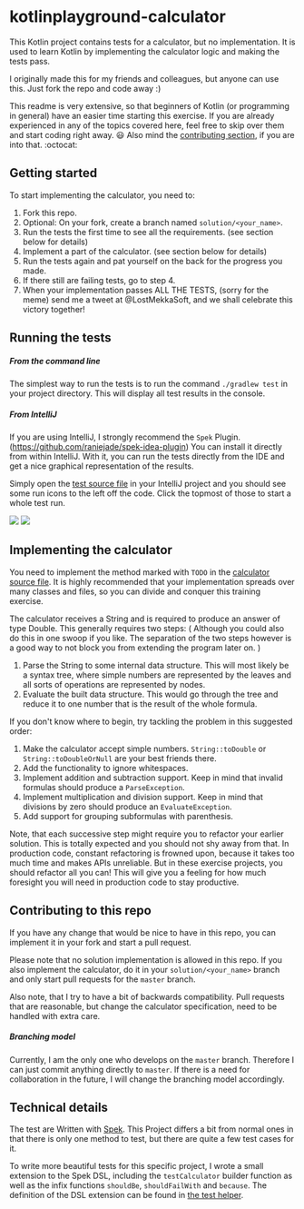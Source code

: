 # kotlinplayground-calculator
This Kotlin project contains tests for a calculator, but no implementation.
It is used to learn Kotlin by implementing the calculator logic and making the tests pass.

I originally made this for my friends and colleagues, but anyone can use this. Just fork the repo and code away :)

This readme is very extensive,
so that beginners of Kotlin (or programming in general) have an easier time starting this exercise.
If you are already experienced in any of the topics covered here,
feel free to skip over them and start coding right away. :smiley:
Also mind the [contributing section](#contributing-to-this-repo), if you are into that. :octocat:

## Getting started
To start implementing the calculator, you need to:
1. Fork this repo.
1. Optional: On your fork, create a branch named `solution/<your_name>`.
1. Run the tests the first time to see all the requirements. (see section below for details)
1. Implement a part of the calculator. (see section below for details)
1. Run the tests again and pat yourself on the back for the progress you made.
1. If there still are failing tests, go to step 4.
1. When your implementation passes ALL THE TESTS, 
(sorry for the meme) send me a tweet at @LostMekkaSoft, 
and we shall celebrate this victory together! 

## Running the tests

##### From the command line
The simplest way to run the tests is to run the command `./gradlew test` in your project directory.
This will display all test results in the console.

##### From IntelliJ
If you are using IntelliJ, I strongly recommend the `Spek` Plugin. (https://github.com/raniejade/spek-idea-plugin)
You can install it directly from within IntelliJ.
With it, you can run the tests directly from the IDE and get a nice graphical representation of the results.

Simply open the 
[test source file](src/test/kotlin/de/lostmekka/kotlinplayground/calculator/CalculatorTest.kt)
in your IntelliJ project and you should see some run icons to the left off the code. 
Click the topmost of those to start a whole test run.

<image src="readme_resources/run_tests_intellij.png">
<image src="readme_resources/test_results_intellij.png">

## Implementing the calculator
You need to implement the method marked with `TODO` in the 
[calculator source file](src/main/kotlin/de/lostmekka/kotlinplayground/calculator/Calculator.kt).
It is highly recommended that your implementation spreads over many classes and files, 
so you can divide and conquer this training exercise.

The calculator receives a String and is required to produce an answer of type Double.
This generally requires two steps:
(
Although you could also do this in one swoop if you like. 
The separation of the two steps however is a good way to not block you from extending the program later on.
)
1. Parse the String to some internal data structure.
   This will most likely be a syntax tree, where simple numbers are represented by the leaves
   and all sorts of operations are represented by nodes.
1. Evaluate the built data structure.
   This would go through the tree and reduce it to one number that is the result of the whole formula.

If you don't know where to begin, try tackling the problem in this suggested order:
1. Make the calculator accept simple numbers. 
   `String::toDouble` or `String::toDoubleOrNull` are your best friends there.
1. Add the functionality to ignore whitespaces.
1. Implement addition and subtraction support. 
   Keep in mind that invalid formulas should produce a `ParseException`.
1. Implement multiplication and division support. 
   Keep in mind that divisions by zero should produce an `EvaluateException`.
1. Add support for grouping subformulas with parenthesis.

Note, that each successive step might require you to refactor your earlier solution.
This is totally expected and you should not shy away from that.
In production code, constant refactoring is frowned upon, because it takes too much time and makes APIs unreliable.
But in these exercise projects, you should refactor all you can!
This will give you a feeling for how much foresight you will need in production code to stay productive.

## Contributing to this repo
If you have any change that would be nice to have in this repo, 
you can implement it in your fork and start a pull request.

Please note that no solution implementation is allowed in this repo.
If you also implement the calculator, do it in your `solution/<your_name>` branch
and only start pull requests for the `master` branch.

Also note, that I try to have a bit of backwards compatibility. 
Pull requests that are reasonable, but change the calculator specification, need to be handled with extra care.

##### Branching model
Currently, I am the only one who develops on the `master` branch.
Therefore I can just commit anything directly to `master`.
If there is a need for collaboration in the future, I will change the branching model accordingly. 

## Technical details
The test are Written with [Spek](https://github.com/spekframework/spek).
This Project differs a bit from normal ones 
in that there is only one method to test, but there are quite a few test cases for it.

To write more beautiful tests for this specific project, I wrote a small extension to the Spek DSL,
including the `testCalculator` builder function 
as well as the infix functions `shouldBe`, `shouldFailWith` and `because`.
The definition of the DSL extension can be found in 
[the test helper](src/test/kotlin/de/lostmekka/kotlinplayground/calculator/Helper.kt).
